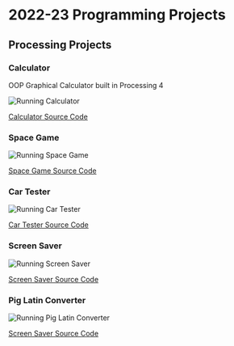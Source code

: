 # 2022-23 Programming Projects

## Processing Projects

### Calculator 
OOP Graphical Calculator built in Processing 4

![Running Calculator](https://github.com/renbarkl0w/programmingportfolio2023/tree/main/images/Calculator)

[Calculator Source Code](https://github.com/renbarkl0w/programmingportfolio2023/tree/main/src/Calculator)

### Space Game
![Running Space Game](https://github.com/renbarkl0w/programmingportfolio2023/tree/main/images/SpaceGame)

[Space Game Source Code](https://github.com/renbarkl0w/programmingportfolio2023/tree/main/src/SpaceGame)

### Car Tester
![Running Car Tester](https://github.com/renbarkl0w/programmingportfolio2023/tree/main/images/CarTester)

[Car Tester Source Code](https://github.com/renbarkl0w/programmingportfolio2023/tree/main/src/CarTester)

### Screen Saver
![Running Screen Saver](https://github.com/renbarkl0w/programmingportfolio2023/tree/main/images/ScreenSaver)

[Screen Saver Source Code](https://github.com/renbarkl0w/programmingportfolio2023/tree/main/src/ScreenSaver)

### Pig Latin Converter
![Running Pig Latin Converter](https://github.com/renbarkl0w/programmingportfolio2023/tree/main/images/PigLatin)

[Screen Saver Source Code]()
